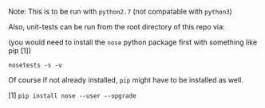 Note:  This is to be run with `python2.7` (not compatable with `python3`)

Also, unit-tests can be run from the root directory of this repo via:

(you would need to install the `nose` python package first with something like pip [1])

`nosetests -s -v`

Of course if not already installed, `pip` might have to be installed as well.


[1] `pip install nose --user --upgrade`
